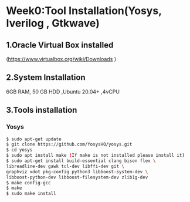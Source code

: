 # Week0:Tool Installation(Yosys, Iverilog , Gtkwave)

## 1.Oracle Virtual Box installed
  (https://www.virtualbox.org/wiki/Downloads )

## 2.System Installation
  6GB RAM, 50 GB HDD 
  ,Ubuntu 20.04+ 
  ,4vCPU

## 3.Tools installation 

### Yosys
```bash
$ sudo apt-get update 
$ git clone https://github.com/YosysHQ/yosys.git 
$ cd yosys 
$ sudo apt install make (If make is not installed please install it)  
$ sudo apt-get install build-essential clang bison flex \ 
libreadline-dev gawk tcl-dev libffi-dev git \ 
graphviz xdot pkg-config python3 libboost-system-dev \ 
libboost-python-dev libboost-filesystem-dev zlib1g-dev 
$ make config-gcc 
$ make  
$ sudo make install 


